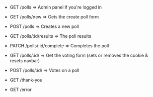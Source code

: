 - GET   /polls                 => Admin panel if you're logged in
- GET   /polls/new             => Gets the create poll form
- POST  /polls                 => Creates a new poll
- GET   /polls/:id/results     => The poll results
- PATCH /polls/:id/complete    => Completes the poll

- GET   /polls/:id/            => Get the voting form (sets or removes the cookie & resets navbar)
- POST  /polls/:id/            => Votes on a poll

- GET   /thank-you
- GET   /error



